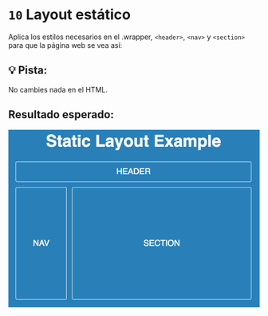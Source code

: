 # `10` Layout estático

Aplica los estilos necesarios en el .wrapper, `<header>`, `<nav>` y `<section>` para que la página web se vea así:

## 💡 Pista: 

No cambies nada en el HTML.

## Resultado esperado:

![Static Layout](../../.learn/assets/0B62fyP.png?raw=true)
